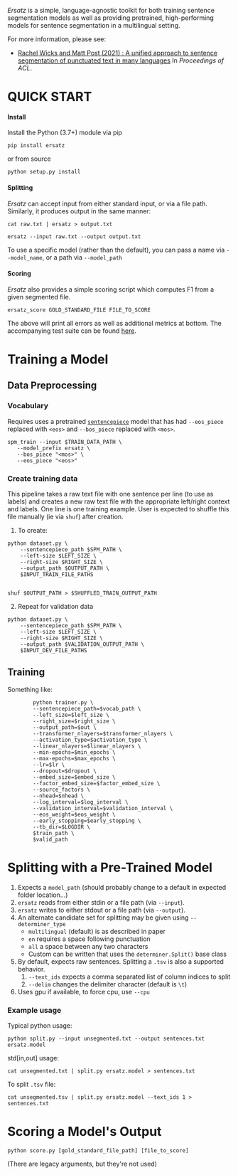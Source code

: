 _Ersatz_ is a simple, language-agnostic toolkit for both training sentence segmentation models as well as providing
pretrained, high-performing models for sentence segmentation in a multilingual setting.

For more information, please see:
 - [Rachel Wicks and Matt Post (2021) :
   A unified approach to sentence segmentation of punctuated text in many languages]() In _Proceedings of ACL_.
# QUICK START

#### Install
Install the Python (3.7+) module via pip

```angular2html
pip install ersatz
```

or from source

```angular2html
python setup.py install
```

#### Splitting

_Ersatz_ can accept input from either standard input, or via a file path. Similarly, it produces output in the same manner:

```angular2html
cat raw.txt | ersatz > output.txt
```
```angular2html
ersatz --input raw.txt --output output.txt
```

To use a specific model (rather than the default), you can pass a name via `--model_name`, or a path via `--model_path`

#### Scoring
_Ersatz_ also provides a simple scoring script which computes F1 from a given segmented file.
```angular2html
ersatz_score GOLD_STANDARD_FILE FILE_TO_SCORE
```
The above will print all errors as well as additional metrics at bottom.
The accompanying test suite can be found [here](https://github.com/rewicks/ersatz-test-suite).
# Training a Model

## Data Preprocessing

### Vocabulary
Requires uses a pretrained [`sentencepiece`](https://github.com/google/sentencepiece) model that has had `--eos_piece` replaced with `<eos>` and `--bos_piece` replaced with `<mos>`.

```angular2html
spm_train --input $TRAIN_DATA_PATH \
   --model_prefix ersatz \
   --bos_piece "<mos>" \
   --eos_piece "<eos>"
```

### Create training data

This pipeline takes a raw text file with one sentence per line (to use as labels) and creates a new raw text file
with the appropriate left/right context and labels. One line is one training example. User is expected to shuffle this
file manually (ie via `shuf`) after creation.

1. To create:
```angular2html
python dataset.py \
    --sentencepiece_path $SPM_PATH \
    --left-size $LEFT_SIZE \
    --right-size $RIGHT_SIZE \
    --output_path $OUTPUT_PATH \
    $INPUT_TRAIN_FILE_PATHS


shuf $OUTPUT_PATH > $SHUFFLED_TRAIN_OUTPUT_PATH
```
2. Repeat for validation data 
```angular2html
python dataset.py \
    --sentencepiece_path $SPM_PATH \
    --left-size $LEFT_SIZE \
    --right-size $RIGHT_SIZE \
    --output_path $VALIDATION_OUTPUT_PATH \
    $INPUT_DEV_FILE_PATHS
```

## Training
Something like: 

```angular2html
        python trainer.py \
        --sentencepiece_path=$vocab_path \
        --left_size=$left_size \
        --right_size=$right_size \
        --output_path=$out \
        --transformer_nlayers=$transformer_nlayers \
        --activation_type=$activation_type \
        --linear_nlayers=$linear_nlayers \
        --min-epochs=$min_epochs \
        --max-epochs=$max_epochs \
        --lr=$lr \
        --dropout=$dropout \
        --embed_size=$embed_size \
        --factor_embed_size=$factor_embed_size \
        --source_factors \
        --nhead=$nhead \
        --log_interval=$log_interval \
        --validation_interval=$validation_interval \
        --eos_weight=$eos_weight \
        --early_stopping=$early_stopping \
        --tb_dir=$LOGDIR \
        $train_path \
        $valid_path
```

# Splitting with a Pre-Trained Model

1. Expects a `model_path` (should probably change to a default in expected folder location...)
2. `ersatz` reads from either stdin or a file path (via `--input`).
3. `ersatz` writes to either stdout or a file path (via `--output`).
4. An alternate candidate set for splitting may be given using `--determiner_type`
    * `multilingual` (default) is as described in paper
    * `en` requires a space following punctuation
    * `all` a space between any two characters
    * Custom can be written that uses the `determiner.Split()` base class
5. By default, expects raw sentences. Splitting a `.tsv` is also a supported behavior.
    1. `--text_ids` expects a comma separated list of column indices to split
    2. `--delim` changes the delimiter character (default is `\t`)
6. Uses gpu if available, to force cpu, use `--cpu`

### Example usage
Typical python usage:
```angular2html
python split.py --input unsegmented.txt --output sentences.txt ersatz.model
```

std[in,out] usage:
```angular2html
cat unsegmented.txt | split.py ersatz.model > sentences.txt
```
To split `.tsv` file:
```angular2html
cat unsegmented.tsv | split.py ersatz.model --text_ids 1 > sentences.txt
```

# Scoring a Model's Output

```angular2html
python score.py [gold_standard_file_path] [file_to_score]
```

(There are legacy arguments, but they're not used)

